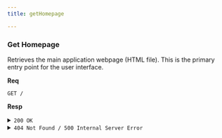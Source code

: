 ```yaml
---
title: getHomepage

---
```


### Get Homepage

Retrieves the main application webpage (HTML file). This is the primary entry point for the user interface.

**Req**
```
GET /
```

**Resp**
<details>
<summary><code>200 OK</code></summary>

The server responds with the main HTML document of the web application.

**Content-Type**: `text/html`

```html
<!DOCTYPE html>
<html lang="en">
<head>
    <meta charset="UTF-8">
    <meta name="viewport" content="width=device-width, initial-scale=1.0">
    <title>Application Homepage</title>
    </head>
<body>
    <div id="root"></div>
    </body>
</html>
```
</details>

<details>
<summary><code>404 Not Found / 500 Internal Server Error</code></summary>

This can occur if the `HomePagePath` environment variable is not configured correctly on the server, or if the file at that path does not exist.
</details>